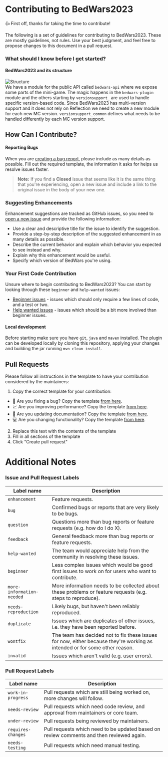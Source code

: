 # Contributing to BedWars2023
👍 First off, thanks for taking the time to contribute!

The following is a set of guidelines for contributing to BedWars2023. 
These are mostly guidelines, not rules. Use your best judgment, and feel free 
to propose changes to this document in a pull request.

### What should I know before I get started?
#### BedWars2023 and its structure

![Structure](.github/assets/contributing/structure.png)  
We have a module for the public API called `bedwars-api` where we expose 
some parts of the mini-game. The magic happens in the `bedwars-plugin`
module and the others starting by `versionsupport_` are used to handle specific
version-based code. Since BedWars2023 has multi-version support and it does not
rely on Reflection we need to create a new module for each new MC version.
`versionsupport_common` defines what needs to be handled differently 
by each MC version support.

## How Can I Contribute?
#### Reporting Bugs

When you are [creating a bug report](https://github.com/tomkeuper/BedWars2023/issues/new), please include as many details as possible.
Fill out the required template, the information it asks for helps us resolve issues faster.

> **Note:** If you find a **Closed** issue that seems like it is the same thing that you're experiencing, open a new issue and include a link to the original issue in the body of your new one.

### Suggesting Enhancements
Enhancement suggestions are tracked as GitHub issues, so you need to 
[open a new issue](https://github.com/tomkeuper/BedWars2023/issues/new) 
and provide the following information:  
- Use a clear and descriptive title for the issue to identify the suggestion.
- Provide a step-by-step description of the suggested enhancement in as many details as possible.
- Describe the current behavior and explain which behavior you expected to see instead and why.
- Explain why this enhancement would be useful.
- Specify which version of BedWars you're using.


### Your First Code Contribution
Unsure where to begin contributing to BedWars2023? 
You can start by looking through these `beginner` and `help-wanted` issues:
- [Beginner issues](beginner) - issues which should only require a few lines of code, and a test or two.
- [Help wanted issues](help-wanted) - issues which should be a bit more involved than beginner issues.
  
  
#### Local development
Before starting make sure you have `git`, `java` and `maven` installed.
The plugin can be developed locally by cloning this repository, applying your
changes and building the jar running `mvn clean install`.


## Pull Requests
Please follow all instructions in the template to have your contribution
considered by the maintainers:
1. Copy the correct template for your contribution:
  - 🐛 Are you fixing a bug? Copy the template [from here](.github/templates/contributing/bug_fix.md).
  - 📈 Are you improving performance? Copy the template [from here](.github/templates/contributing/performance_improvement.md).
  - 📝 Are you updating documentation? Copy the template [from here](.github/templates/contributing/documentation.md).
  - 💻 Are you changing functionality? Copy the template [from here](.github/templates/contributing/feature_change.md).
2. Replace this text with the contents of the template
3. Fill in all sections of the template
4. Click "Create pull request"

# Additional Notes

### Issue and Pull Request Labels
| Label name                | Description                                                                                                                |  
|---------------------------|----------------------------------------------------------------------------------------------------------------------------|
| `enhancement`             | Feature requests.                                                                                                          |
| `bug`                     | Confirmed bugs or reports that are very likely to be bugs.                                                                 |
| `question`                | Questions more than bug reports or feature requests (e.g. how do I do X).                                                  |
| `feedback`                | General feedback more than bug reports or feature requests.                                                                |
| `help-wanted`             | The team would appreciate help from the community in resolving these issues.                                               |
| `beginner`                | Less complex issues which would be good first issues to work on for users who want to contribute.                          |
| `more-information-needed` | More information needs to be collected about these problems or feature requests (e.g. steps to reproduce).                 |
| `needs-reproduction`      | Likely bugs, but haven't been reliably reproduced.                                                                         |
| `duplicate`               | Issues which are duplicates of other issues, i.e. they have been reported before.                                          |
| `wontfix`                 | The team has decided not to fix these issues for now, either because they're working as intended or for some other reason. |
| `invalid`                 | Issues which aren't valid (e.g. user errors).                                                                              |

### Pull Request Labels


| Label name         | Description                                                                              |
|--------------------|------------------------------------------------------------------------------------------|
| `work-in-progress` | Pull requests which are still being worked on, more changes will follow.                 |
| `needs-review`     | Pull requests which need code review, and approval from maintainers or core team.        |
| `under-review`     | Pull requests being reviewed by maintainers.                                             |
| `requires-changes` | Pull requests which need to be updated based on review comments and then reviewed again. |
| `needs-testing`    | Pull requests which need manual testing.                                                 |
